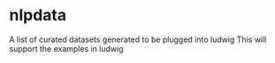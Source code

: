 # nlpdata
A list of curated datasets generated to be plugged into ludwig
This will support the examples in ludwig
